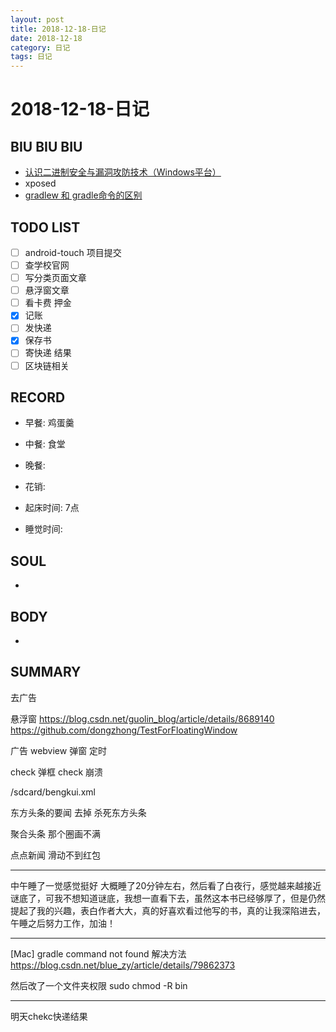 ```yaml
---
layout: post
title: 2018-12-18-日记
date: 2018-12-18
category: 日记
tags: 日记
---
```

# 2018-12-18-日记
## BIU BIU BIU
- [认识二进制安全与漏洞攻防技术（Windows平台）](https://mp.weixin.qq.com/s?__biz=MzIwMzI1MDg2Mg==&mid=2649924271&idx=1&sn=db04ca8b1f669806b09f664caec3933e&chksm=8ed44f6eb9a3c67858c13e50fd5095aa1335beb6de60ce8237c1aeabab42e61a161fe1667da1&mpshare=1&scene=23&srcid=1217ss6JVVzAtrASu20WihWt)  
- xposed 
- [gradlew 和 gradle命令的区别](https://juejin.im/post/5ac9d48d6fb9a028e014bf15)

## TODO LIST
- [ ] android-touch 项目提交
- [ ] 查学校官网 
- [ ] 写分类页面文章
- [ ] 悬浮窗文章
- [ ] 看卡费 押金
- [x] 记账
- [ ] 发快递
- [x] 保存书
- [ ] 寄快递 结果
- [ ] 区块链相关
 
## RECORD
- 早餐:  鸡蛋羹
- 中餐:  食堂 
- 晚餐:  
 
- 花销:  
 
- 起床时间:  7点
- 睡觉时间:  
 
## SOUL
- 
 
## BODY
- 
 
## SUMMARY
 
 去广告


悬浮窗
https://blog.csdn.net/guolin_blog/article/details/8689140
https://github.com/dongzhong/TestForFloatingWindow 

广告
webview
弹窗
定时

check 弹框
check 崩溃

 /sdcard/bengkui.xml


 东方头条的要闻 去掉 杀死东方头条

 聚合头条 那个圈画不满

 点点新闻 滑动不到红包

---

中午睡了一觉感觉挺好 大概睡了20分钟左右，然后看了白夜行，感觉越来越接近谜底了，可我不想知道谜底，我想一直看下去，虽然这本书已经够厚了，但是仍然提起了我的兴趣，表白作者大大，真的好喜欢看过他写的书，真的让我深陷进去，午睡之后努力工作，加油！

---
 
[Mac] gradle command not found 解决方法 https://blog.csdn.net/blue_zy/article/details/79862373

然后改了一个文件夹权限 sudo chmod -R bin


---
明天chekc快递结果
